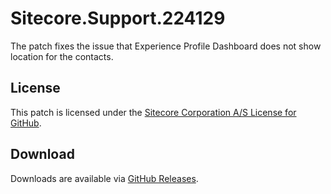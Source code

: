 # Sitecore.Support.224129
The patch fixes the issue that Experience Profile Dashboard does not show location for the contacts.

## License  
This patch is licensed under the [Sitecore Corporation A/S License for GitHub](https://github.com/sitecoresupport/Sitecore.Support.224129/blob/master/LICENSE).  

## Download  
Downloads are available via [GitHub Releases](https://github.com/sitecoresupport/Sitecore.Support.224129/releases).  
